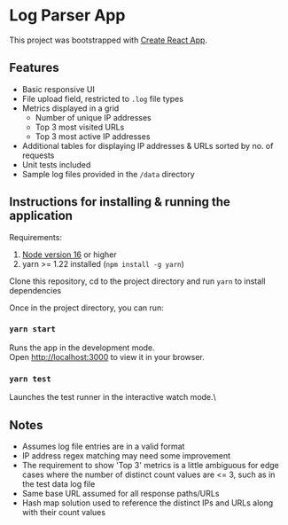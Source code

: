 # Log Parser App

This project was bootstrapped with [Create React App](https://github.com/facebook/create-react-app).

## Features

- Basic responsive UI
- File upload field, restricted to `.log` file types
- Metrics displayed in a grid
  - Number of unique IP addresses
  - Top 3 most visited URLs
  - Top 3 most active IP addresses
- Additional tables for displaying IP addresses & URLs sorted by no. of requests
- Unit tests included
- Sample log files provided in the `/data` directory

## Instructions for installing & running the application

Requirements:

1. [Node version 16](https://nodejs.org/en/download/) or higher
2. yarn >= 1.22 installed (`npm install -g yarn`)

Clone this repository, cd to the project directory and run `yarn` to install dependencies

Once in the project directory, you can run:

### `yarn start`

Runs the app in the development mode.\
Open [http://localhost:3000](http://localhost:3000) to view it in your browser.

### `yarn test`

Launches the test runner in the interactive watch mode.\

## Notes

- Assumes log file entries are in a valid format
- IP address regex matching may need some improvement
- The requirement to show 'Top 3' metrics is a little ambiguous for edge cases where the number of distinct count values are <= 3, such as in the test data log file
- Same base URL assumed for all response paths/URLs
- Hash map solution used to reference the distinct IPs and URLs along with their count values
